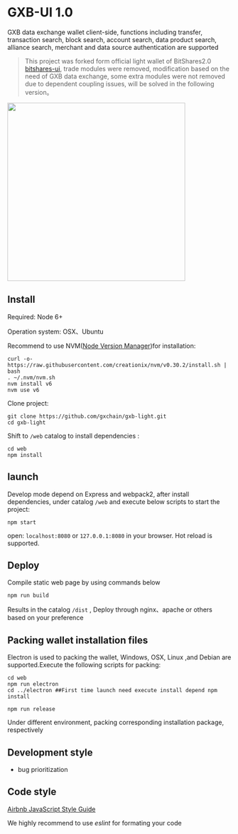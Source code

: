 GXB-UI 1.0
============

GXB data exchange wallet client-side, functions including transfer, transaction search, block search, account search, data product search, alliance search, merchant and data source authentication are supported

>  This project was forked form official light wallet of BitShares2.0 [bitshares-ui](https://github.com/bitshares/bitshares-ui), trade modules were removed, modification based on the need of GXB data exchange, some extra modules were not removed due to dependent coupling issues, will be solved in the following version。

<img width="400px" src='https://raw.githubusercontent.com/gxchain/gxips/master/assets/images/task-wallet.png'/>

## Install

Required: Node 6+

Operation system: OSX、Ubuntu

Recommend to use NVM([Node Version Manager](https://github.com/creationix/nvm))for installation:

```
curl -o- https://raw.githubusercontent.com/creationix/nvm/v0.30.2/install.sh | bash
. ~/.nvm/nvm.sh
nvm install v6
nvm use v6
```

Clone project:

```
git clone https://github.com/gxchain/gxb-light.git
cd gxb-light
```

Shift to `/web` catalog to install dependencies :

```
cd web
npm install
```

## launch
Develop mode depend on Express and webpack2, after install dependencies, under catalog `/web` and execute below scripts to start the project:
```
npm start
```

open: `localhost:8080` or `127.0.0.1:8080` in your browser.
Hot reload is supported.

## Deploy
Compile static web page by using commands below
```
npm run build
```
Results in the catalog `/dist` , Deploy through nginx、apache or others based on your preference
## Packing wallet installation files

Electron is used to packing the wallet, Windows, OSX, Linux ,and Debian are supported.Execute the following scripts for packing:
```
cd web
npm run electron
cd ../electron ##First time launch need execute install depend npm install

npm run release
```

Under different environment, packing corresponding installation package, respectively
## Development style

- bug prioritization

## Code style

[Airbnb JavaScript Style Guide](https://github.com/airbnb/javascript)

We highly recommend to use _eslint_ for formating your code
